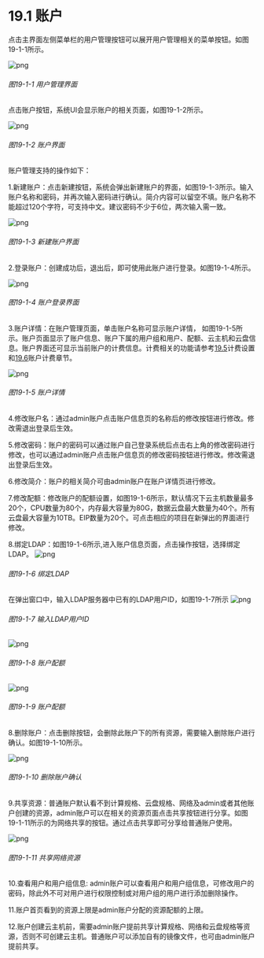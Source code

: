 # 19.1 账户

点击主界面左侧菜单栏的用户管理按钮可以展开用户管理相关的菜单按钮。如图19-1-1所示。

![png](../images/19-1-1.png "图19-1-1  用户管理界面")
###### 图19-1-1  用户管理界面

点击账户按钮，系统UI会显示账户的相关页面，如图19-1-2所示。

![png](../images/19-1-2.png "图19-1-2  账户界面")
###### 图19-1-2  账户界面

账户管理支持的操作如下：

1.新建账户：点击新建按钮，系统会弹出新建账户的界面，如图19-1-3所示。输入账户名称和密码，并再次输入密码进行确认。简介内容可以留空不填。账户名称不能超过120个字符，可支持中文。建议密码不少于6位，两次输入需一致。

![png](../images/19-1-3.png "图19-1-3  新建账户界面")
###### 图19-1-3  新建账户界面

2.登录账户：创建成功后，退出后，即可使用此账户进行登录。如图19-1-4所示。

![png](../images/19-1-4.png "图19-1-4 账户登录界面")
###### 图19-1-4 账户登录界面

3.账户详情：在账户管理页面，单击账户名称可显示账户详情， 如图19-1-5所示。账户页面显示了账户信息、账户下属的用户组和用户、配额、云主机和云盘信息。账户界面还可显示当前账户的计费信息。计费相关的功能请参考[19.5](/User-MN/billing-setting.md)计费设置和[19.6](/User-MN/billing-account.md)账户计费章节。

![png](../images/19-1-5.png "图19-1-5 账户详情")
###### 图19-1-5 账户详情

4.修改账户名：通过admin账户点击账户信息页的名称后的修改按钮进行修改。修改需退出登录后生效。

5.修改密码：账户的密码可以通过账户自己登录系统后点击右上角的修改密码进行修改，也可以通过admin账户点击账户信息页的修改密码按钮进行修改。修改需退出登录后生效。

6.修改简介：账户的相关简介可由admin账户在账户详情页进行修改。

7.修改配额：修改账户的配额设置，如图19-1-6所示，默认情况下云主机数量最多20个，CPU数量为80个，内存最大容量为80G，数据云盘最大数量为40个。所有云盘最大容量为10TB。EIP数量为20个。可点击相应的项目在新弹出的界面进行修改。

8.绑定LDAP：如图19-1-6所示,进入账户信息页面，点击操作按钮，选择绑定LDAP。
![png](../images/19-1-6.png "图19-1-6 绑定LDAP")
###### 图19-1-6 绑定LDAP

在弹出窗口中，输入LDAP服务器中已有的LDAP用户ID，如图19-1-7所示
![png](../images/19-1-7.png "图19-1-7 输入LDAP用户ID")
###### 图19-1-7 输入LDAP用户ID

![png](../images/19-1-8.png "图19-1-8 账户配额")
###### 图19-1-8 账户配额


![png](../images/19-1-9.png "图19-1-9 账户配额")
###### 图19-1-9 账户配额


8.删除账户：点击删除按钮，会删除此账户下的所有资源，需要输入删除账户进行确认。如图19-1-10所示。

![png](../images/19-1-10.png "图19-1-10 删除账户确认")
###### 图19-1-10 删除账户确认

9.共享资源：普通账户默认看不到计算规格、云盘规格、网络及admin或者其他账户创建的资源，admin账户可以在相关的资源页面点击共享按钮进行分享。如图19-1-11所示的为网络共享的按钮。通过点击共享即可分享给普通账户使用。

![png](../images/19-1-11.png "图19-1-11 共享网络资源")
###### 图19-1-11 共享网络资源

10.查看用户和用户组信息: admin账户可以查看用户和用户组信息，可修改用户的密码，除此外不可对用户进行权限控制或对用户组的用户进行添加删除操作。

11.账户首页看到的资源上限是admin账户分配的资源配额的上限。

12.账户创建云主机前，需要admin账户提前共享计算规格、网络和云盘规格等资源，否则不可创建云主机。普通账户可以添加自有的镜像文件，也可由admin账户提前共享。

